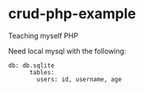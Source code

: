 # crud-php-example
Teaching myself PHP

Need local mysql with the following: 

```
db: db.sqlite
      tables: 
        users: id, username, age
```
